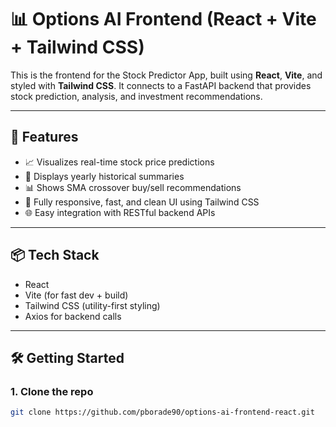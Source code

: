 # 📊 Options AI Frontend (React + Vite + Tailwind CSS)

This is the frontend for the Stock Predictor App, built using **React**, **Vite**, and styled with **Tailwind CSS**. It connects to a FastAPI backend that provides stock prediction, analysis, and investment recommendations.

---

## 🚀 Features

- 📈 Visualizes real-time stock price predictions
- 📅 Displays yearly historical summaries
- 📊 Shows SMA crossover buy/sell recommendations
- 🔄 Fully responsive, fast, and clean UI using Tailwind CSS
- 🌐 Easy integration with RESTful backend APIs

---

## 📦 Tech Stack

- React
- Vite (for fast dev + build)
- Tailwind CSS (utility-first styling)
- Axios for backend calls

---

## 🛠️ Getting Started

### 1. Clone the repo
```bash
git clone https://github.com/pborade90/options-ai-frontend-react.git
